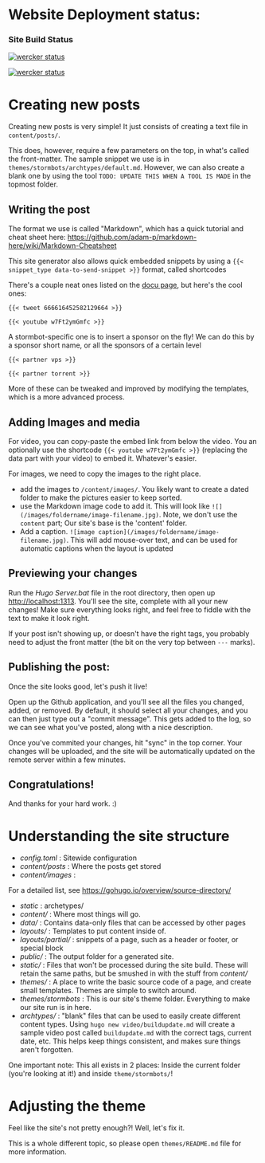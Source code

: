 # Website Deployment status: 

### Site Build Status
[![wercker status](https://app.wercker.com/status/2cdeda6ada12d1bce00f402ba7207ca4/s/master "wercker status")](https://app.wercker.com/project/bykey/2cdeda6ada12d1bce00f402ba7207ca4) 

[![wercker status](https://app.wercker.com/status/2cdeda6ada12d1bce00f402ba7207ca4/m/master "wercker status")](https://app.wercker.com/project/bykey/2cdeda6ada12d1bce00f402ba7207ca4)

# Creating new posts
Creating new posts is very simple! It just consists of creating a text file in `content/posts/`. 

This does, however, require a few parameters on the top, in what's called the front-matter. The sample snippet we use is in `themes/stormbots/archtypes/default.md`. However, we can also create a blank one by using the tool `TODO: UPDATE THIS WHEN A TOOL IS MADE` in the topmost folder.

## Writing the post

The format we use is called "Markdown", which has a quick tutorial and cheat sheet here: https://github.com/adam-p/markdown-here/wiki/Markdown-Cheatsheet

This site generator also allows quick embedded snippets by using a `{{< snippet_type data-to-send-snippet >}}` format, called shortcodes 

There's a couple neat ones listed on the [docu page](https://gohugo.io/extras/shortcodes/), but here's the cool ones:

`{{< tweet 666616452582129664 >}}`

`{{< youtube w7Ft2ymGmfc >}}`

A stormbot-specific one is to insert a sponsor on the fly! We can do this by a sponsor short name, or all the sponsors of a certain level

`{{< partner vps >}}`

`{{< partner torrent >}}`

More of these can be tweaked and improved by modifying the templates, which is a more advanced process. 

## Adding Images and media

For video, you can copy-paste the embed link from below the video. You an optionally use the shortcode `{{< youtube w7Ft2ymGmfc >}}` (replacing the data part with your video) to embed it. Whatever's easier. 

For images, we need to copy the images to the right place.
- add the images to `/content/images/`. You likely want to create a dated folder to make the pictures easier to keep sorted.
- use the Markdown image code to add it. This will look like `![](/images/foldername/image-filename.jpg)`. Note, we don't use the `content` part; Our site's base is the 'content' folder. 
- Add a caption. `![image caption](/images/foldername/image-filename.jpg)`. This will add mouse-over text, and can be used for automatic captions when the layout is updated


## Previewing your changes
Run the *Hugo Server.bat* file in the root directory, then open up <http://localhost:1313>. You'll see the site, complete with all your new changes! Make sure everything looks right, and feel free to fiddle with the text to make it look right. 

If your post isn't showing up, or doesn't have the right tags, you probably need to adjust the front matter (the bit on the very top between `---` marks).

## Publishing the post:
Once the site looks good, let's push it live! 

Open up the Github application, and you'll see all the files you changed, added, or removed. By default, it should select all your changes, and you can then just type out a "commit message". This gets added to the log, so we can see what you've posted, along with a nice description. 

Once you've commited your changes, hit "sync" in the top corner. Your changes will be uploaded, and the site will be automatically updated on the remote server within a few minutes.

## Congratulations! 
And thanks for your hard work. :)




# Understanding the site structure
- *config.toml* : Sitewide configuration
- *content/posts* : Where the posts get stored
- *content/images* : 

For a detailed list, see <https://gohugo.io/overview/source-directory/>
- *static* : archetypes/
- *content/* : Where most things will go.
- *data/* : Contains data-only files that can be accessed by other pages
- *layouts/* : Templates to put content inside of. 
- *layouts/partial/* : snippets of a page, such as a header or footer, or special block
- *public/* : The output folder for a generated site. 
- *static/* : Files that won't be processed during the site build. These will retain the same paths, but be smushed in with the stuff from *content/*
- *themes/* : A place to write the basic source code of a page, and create small templates. Themes are simple to switch around.
- *themes/stormbots* : This is our site's theme folder. Everything to make our site run is in here. 
- *archtypes/* : "blank" files that can be used to easily create different content types. Using `hugo new video/buildupdate.md` will create a sample video post called `buildupdate.md` with the correct tags, current date, etc. This helps keep things consistent, and makes sure things aren't forgotten. 

One important note: This all exists in 2 places: Inside the current folder (you're looking at it!) and inside `theme/stormbots/`!


# Adjusting the theme
Feel like the site's not pretty enough?! Well, let's fix it. 

This is a whole different topic, so please open `themes/README.md` file for more information.
